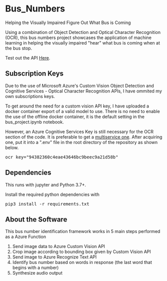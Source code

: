 # Bus_Numbers
Helping the Visually Impaired Figure Out What Bus is Coming

Using a combination of Object Detection and Optical Character Recognition (OCR), this bus numbers project showcases the application of machine learning in helping the visually impaired "hear" what bus is coming when at the bus stop. 

Test out the API [Here](https://busapiwebpage.z21.web.core.windows.net/).

## Subscription Keys
Due to the use of Microsoft Azure's Custom Vision Object Detection and Cognitive Services - Optical Character Recognition APIs, I have ommited my own subscriptions keys.

To get around the need for a custom vision API key, I have uploaded a docker container export of a valid model to use. There is no need to enable the use of the offline docker container, it is the default setting in the bus_project.ipynb notebook. 

However, an Azure Cognitive Services Key is still necessary for the OCR section of the code. It is preferable to get a [multiservice one](https://docs.microsoft.com/en-us/azure/cognitive-services/cognitive-services-apis-create-account?tabs=multiservice%2Cwindows). After acquiring one, put it into a ".env" file in the root directory of the repository as shown below.

<pre>
ocr_key="94382360c4eae43646bc9beec9a21d58b"
</pre>

## Dependencies
This runs with jupyter and Python 3.7+.

Install the required python dependencies with
<pre>
pip3 install -r requirements.txt
</pre>

## About the Software
This bus number identification framework works in 5 main steps performed as a Azure Function

1. Send image data to Azure Custom Vision API
2. Crop image according to bounding box given by Custom Vision API
3. Send image to Azure Recognize Text API
4. Identify bus number based on words in response (the last word that begins with a number)
5. Synthesize audio output

